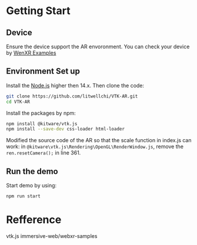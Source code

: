 # Getting Start
## Device
Ensure the device support the AR envoronment.
You can check your device by [WenXR Examples](https://immersive-web.github.io/webxr-samples/)

## Environment Set up
Install the [Node.js](https://nodejs.org/en/) higher then 14.x.
Then clone the code:
```bash
git clone https://github.com/litwellchi/VTK-AR.git
cd VTK-AR
```
Install the packages by npm:
```bash
npm install @kitware/vtk.js
npm install --save-dev css-loader html-loader
```
Modified the source code of the AR so that the scale function in index.js can work:
in `@kitware\vtk.js\Rendering\OpenGL\RenderWindow.js`, remove the `ren.resetCamera();` in line 361.

## Run the demo
Start demo by using:
```bash
npm run start
```

# Refference
vtk.js
immersive-web/webxr-samples